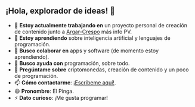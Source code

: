 ## ¡Hola, explorador de ideas! 👋

- 🔭 **Estoy actualmente trabajando en** un proyecto personal de creación de contenido junto a [Argar-Crespo](https://github.com/Argar-Crespo/Argar-Crespo) más info PV.
- 🌱 **Estoy aprendiendo** sobre inteligencia artificial y lenguajes de programación.
- 👯 **Busco colaborar en** apps y software (de momento estoy aprendiendo).
- 🤔 **Busco ayuda con** programación, sobre todo.
- 💬 **Pregúntame sobre** criptomonedas, creación de contenido y un poco de programación.
- 📫 **Cómo contactarme**: [¡Escríbeme aquí!](mailto:ashmed.barreiro.7e8).
- 😄 **Pronombre**: El Pinga.
- ⚡ **Dato curioso**: ¡Me gusta programar!



